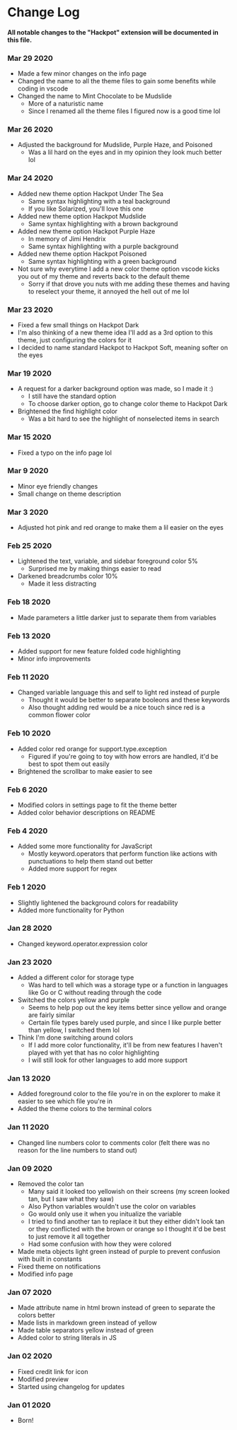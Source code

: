 # Change Log

#### All notable changes to the "Hackpot" extension will be documented in this file.

### Mar 29 2020
* Made a few minor changes on the info page
* Changed the name to all the theme files to gain some benefits while coding in vscode
* Changed the name to Mint Chocolate to be Mudslide
  * More of a naturistic name
  * Since I renamed all the theme files I figured now is a good time lol

### Mar 26 2020
* Adjusted the background for Mudslide, Purple Haze, and Poisoned
  * Was a lil hard on the eyes and in my opinion they look much better lol

### Mar 24 2020
* Added new theme option Hackpot Under The Sea
  * Same syntax highlighting with a teal background
  * If you like Solarized, you'll love this one
* Added new theme option Hackpot Mudslide
  * Same syntax highlighting with a brown background
* Added new theme option Hackpot Purple Haze
  * In memory of Jimi Hendrix
  * Same syntax highlighting with a purple background
* Added new theme option Hackpot Poisoned
  * Same syntax highlighting with a green background
* Not sure why everytime I add a new color theme option vscode kicks you out of my theme and reverts back to the default theme
  * Sorry if that drove you nuts with me adding these themes and having to reselect your theme, it annoyed the hell out of me lol

### Mar 23 2020
* Fixed a few small things on Hackpot Dark
* I'm also thinking of a new theme idea I'll add as a 3rd option to this theme, just configuring the colors for it
* I decided to name standard Hackpot to Hackpot Soft, meaning softer on the eyes

### Mar 19 2020
* A request for a darker background option was made, so I made it :)
  * I still have the standard option
  * To choose darker option, go to change color theme to Hackpot Dark
* Brightened the find highlight color
  * Was a bit hard to see the highlight of nonselected items in search

### Mar 15 2020
* Fixed a typo on the info page lol

### Mar 9 2020
* Minor eye friendly changes
* Small change on theme description

### Mar 3 2020
* Adjusted hot pink and red orange to make them a lil easier on the eyes

### Feb 25 2020
* Lightened the text, variable, and sidebar foreground color 5%
  * Surprised me by making things easier to read
* Darkened breadcrumbs color 10%
  * Made it less distracting

### Feb 18 2020
* Made parameters a little darker just to separate them from variables

### Feb 13 2020
* Added support for new feature folded code highlighting
* Minor info improvements

### Feb 11 2020
* Changed variable language this and self to light red instead of purple
  * Thought it would be better to separate booleons and these keywords
  * Also thought adding red would be a nice touch since red is a common flower color

### Feb 10 2020
* Added color red orange for support.type.exception
  * Figured if you're going to toy with how errors are handled, it'd be best to spot them out easily
* Brightened the scrollbar to make easier to see 

### Feb 6 2020
* Modified colors in settings page to fit the theme better
* Added color behavior descriptions on README

### Feb 4 2020
* Added some more functionality for JavaScript
  * Mostly keyword.operators that perform function like actions with punctuations to help them stand out better
  * Added more support for regex

### Feb 1 2020
* Slightly lightened the background colors for readability
* Added more functionality for Python

### Jan 28 2020
* Changed keyword.operator.expression color

### Jan 23 2020
* Added a different color for storage type
  * Was hard to tell which was a storage type or a function in languages like Go or C without reading through the code
* Switched the colors yellow and purple
  * Seems to help pop out the key items better since yellow and orange are fairly similar
  * Certain file types barely used purple, and since I like purple better than yellow, I switched them lol
* Think I'm done switching around colors
  * If I add more color functionality, it'll be from new features I haven't played with yet that has no color highlighting
  * I will still look for other languages to add more support

### Jan 13 2020
* Added foreground color to the file you're in on the explorer to make it easier to see which file you're in
* Added the theme colors to the terminal colors

### Jan 11 2020
* Changed line numbers color to comments color (felt there was no reason for the line numbers to stand out)

### Jan 09 2020
* Removed the color tan
  * Many said it looked too yellowish on their screens (my screen looked tan, but I saw what they saw)
  * Also Python variables wouldn't use the color on variables
  * Go would only use it when you initualize the variable
  * I tried to find another tan to replace it but they either didn't look tan or they conflicted with the brown or orange so I thought it'd be best to just remove it all together
  * Had some confusion with how they were colored
* Made meta objects light green instead of purple to prevent confusion with built in constants
* Fixed theme on notifications
* Modified info page

### Jan 07 2020
* Made attribute name in html brown instead of green to separate the colors better
* Made lists in markdown green instead of yellow
* Made table separators yellow instead of green
* Added color to string literals in JS

### Jan 02 2020
* Fixed credit link for icon
* Modified preview
* Started using changelog for updates

### Jan 01 2020
* Born!